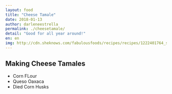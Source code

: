 ```yaml
---
layout: food
title: "Cheese Tamale"
date: 2018-01-13
author: darleneestrella
permalink: ./cheesetamale/
detail: "Good for all year around!"
en: en
img: http://cdn.sheknows.com/fabulousfoods/recipes/recipes/1222401764_squash_tamale.jpg
---
```




Making Cheese Tamales
--------------------

* Corn FLour 
* Queso Oaxaca 
* Died Corn Husks 
